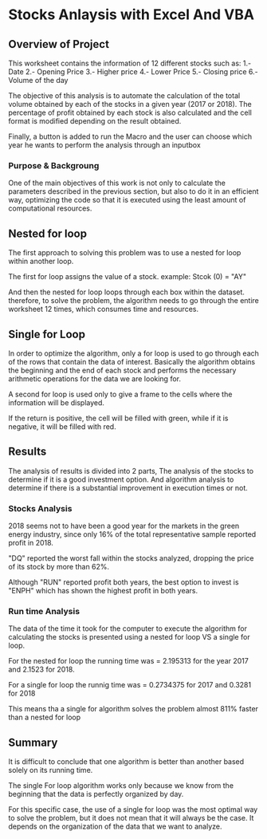 # Stocks Anlaysis with Excel And VBA 

## Overview of Project

This worksheet contains the information of 12 different stocks such as:
1.- Date
2.- Opening Price
3.- Higher price
4.- Lower Price
5.- Closing price
6.- Volume of the day

The objective of this analysis is to automate the calculation of the total volume obtained by each of the stocks in a given year (2017 or 2018).
The percentage of profit obtained by each stock is also calculated and the cell format is modified depending on the result obtained.

Finally, a button is added to run the Macro and the user can choose which year he wants to perform the analysis through an inputbox


### Purpose & Backgroung

One of the main objectives of this work is not only to calculate the parameters described in the previous section, but also to do it in an efficient way, optimizing the code so that it is executed using the least amount of computational resources.

 ## Nested for loop

The first approach to solving this problem was to use a nested for loop within another loop.

The first for loop assigns the value of a stock. example:
Stcok (0) = "AY"
 
And then the nested for loop loops through each box within the dataset. therefore, to solve the problem, the algorithm needs to go through the entire worksheet 12 times, which consumes time and resources.


## Single for Loop

In order to optimize the algorithm, only a for loop is used to go through each of the rows that contain the data of interest.
Basically the algorithm obtains the beginning and the end of each stock and performs the necessary arithmetic operations for the data we are looking for.

A second for loop is used only to give a frame to the cells where the information will be displayed.

If the return is positive, the cell will be filled with green, while if it is negative, it will be filled with red.

## Results
The analysis of results is divided into 2 parts, The analysis of the stocks to determine if it is a good investment option.
And algorithm analysis to determine if there is a substantial improvement in execution times or not.
### Stocks Analysis 
2018 seems not to have been a good year for the markets in the green energy industry, since only 16% of the total representative sample reported profit in 2018.

"DQ" reported the worst fall within the stocks analyzed, dropping the price of its stock by more than 62%.

Although "RUN" reported profit both years, the best option to invest is "ENPH" which has shown the highest profit in both years.

### Run time Analysis
The data of the time it took for the computer to execute the algorithm for calculating the stocks is presented using a nested for loop VS a single for loop.

For the nested for loop the running time was = 2.195313 for the year 2017 and 2.1523 for 2018. 

For a single for loop the runnig time was = 0.2734375 for 2017 and   0.3281 for 2018

This means tha a single for algorithm solves the problem almost 811% faster than a nested for loop

## Summary
It is difficult to conclude that one algorithm is better than another based solely on its running time.

The single For loop algorithm works only because we know from the beginning that the data is perfectly organized by day.

For this specific case, the use of a single for loop was the most optimal way to solve the problem, but it does not mean that it will always be the case. It depends on the organization of the data that we want to analyze.